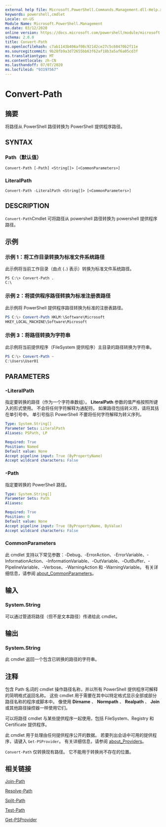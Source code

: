 ```yaml
---
external help file: Microsoft.PowerShell.Commands.Management.dll-Help.xml
keywords: powershell,cmdlet
Locale: en-US
Module Name: Microsoft.PowerShell.Management
ms.date: 03/12/2020
online version: https://docs.microsoft.com/powershell/module/microsoft.powershell.management/convert-path?view=powershell-6&WT.mc_id=ps-gethelp
schema: 2.0.0
title: Convert-Path
ms.openlocfilehash: c7ab1143b406af08c921d2ce27c5c60470b2f11e
ms.sourcegitcommit: 9b28fb9a3d72655bb63f62af18b3a5af6a05cd3f
ms.translationtype: MT
ms.contentlocale: zh-CN
ms.lasthandoff: 07/07/2020
ms.locfileid: "93197567"
---
```

# Convert-Path

## 摘要
将路径从 PowerShell 路径转换为 PowerShell 提供程序路径。

## SYNTAX

### Path（默认值）

```
Convert-Path [-Path] <String[]> [<CommonParameters>]
```

### LiteralPath

```
Convert-Path -LiteralPath <String[]> [<CommonParameters>]
```

## DESCRIPTION

`Convert-Path`Cmdlet 可将路径从 powershell 路径转换为 powershell 提供程序路径。

## 示例

### 示例 1：将工作目录转换为标准文件系统路径

此示例将当前工作目录（由点 (`.`) 表示）转换为标准文件系统路径。

```
PS C:\> Convert-Path .
C:\
```

### 示例 2：将提供程序路径转换为标准注册表路径

此示例将 PowerShell 提供程序路径转换为标准的注册表路径。

```powershell
PS C:\> Convert-Path HKLM:\Software\Microsoft
HKEY_LOCAL_MACHINE\Software\Microsoft
```

### 示例 3：将路径转换为字符串

此示例将当前提供程序（FileSystem 提供程序）主目录的路径转换为字符串。

```powershell
PS C:\> Convert-Path ~
C:\Users\User01
```

## PARAMETERS

### -LiteralPath

指定要转换的路径（作为一个字符串数组）。 **LiteralPath** 参数的值严格按照所键入的形式使用。 不会将任何字符解释为通配符。 如果路径包括转义符，请将其括在单引号中。 单引号指示 PowerShell 不要将任何字符解释为转义序列。

```yaml
Type: System.String[]
Parameter Sets: LiteralPath
Aliases: PSPath, LP

Required: True
Position: Named
Default value: None
Accept pipeline input: True (ByPropertyName)
Accept wildcard characters: False
```

### -Path

指定要转换的 PowerShell 路径。

```yaml
Type: System.String[]
Parameter Sets: Path
Aliases:

Required: True
Position: 0
Default value: None
Accept pipeline input: True (ByPropertyName, ByValue)
Accept wildcard characters: False
```

### CommonParameters

此 cmdlet 支持以下常见参数：-Debug、-ErrorAction、-ErrorVariable、-InformationAction、-InformationVariable、-OutVariable、-OutBuffer、-PipelineVariable、-Verbose、-WarningAction 和 -WarningVariable。 有关详细信息，请参阅 [about_CommonParameters](https://go.microsoft.com/fwlink/?LinkID=113216)。

## 输入

### System.String

可以通过管道将路径（但不是文本路径）传递给此 cmdlet。

## 输出

### System.String

此 cmdlet 返回一个包含已转换的路径的字符串。

## 注释

包含 Path 名词的 cmdlet 操作路径名称，并以所有 PowerShell 提供程序可解释的简明格式返回名称。 这些 cmdlet 用于需要在其中以特定格式显示全部或部分路径名称的程序或脚本中。 像使用 **Dirname** 、 **Normpath** 、 **Realpath** 、 **Join** 或其他路径操控器一样使用它们。

可以将路径 cmdlet 与某些提供程序一起使用，包括 FileSystem、Registry 和 Certificate 提供程序。

此 cmdlet 用于处理由任何提供程序公开的数据。 若要列出会话中可用的提供程序，请键入 `Get-PSProvider`。 有关详细信息，请参阅 [about_Providers](../Microsoft.PowerShell.Core/About/about_Providers.md)。

`Convert-Path` 仅转换现有路径。 它不能用于转换尚不存在的位置。

## 相关链接

[Join-Path](Join-Path.md)

[Resolve-Path](Resolve-Path.md)

[Split-Path](Split-Path.md)

[Test-Path](Test-Path.md)

[Get-PSProvider](Get-PSProvider.md)
